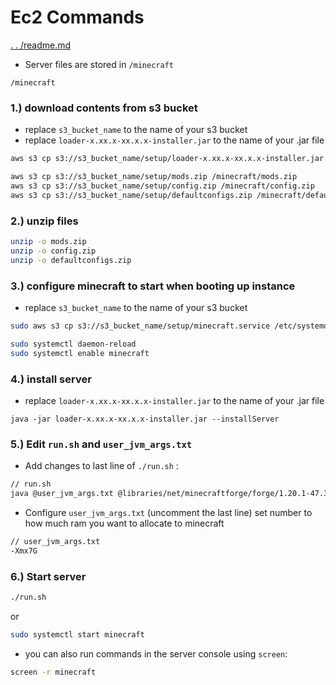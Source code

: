 # Ec2 Commands

[. . /readme.md](../readme.md)
- Server files are stored in `/minecraft`
```
/minecraft
```

### 1.) download contents from s3 bucket
- replace `s3_bucket_name` to the name of your s3 bucket
- replace `loader-x.xx.x-xx.x.x-installer.jar` to the name of your .jar file

```bash
aws s3 cp s3://s3_bucket_name/setup/loader-x.xx.x-xx.x.x-installer.jar /minecraft/

aws s3 cp s3://s3_bucket_name/setup/mods.zip /minecraft/mods.zip
aws s3 cp s3://s3_bucket_name/setup/config.zip /minecraft/config.zip
aws s3 cp s3://s3_bucket_name/setup/defaultconfigs.zip /minecraft/defaultconfigs.zip
```

### 2.) unzip files
```bash
unzip -o mods.zip
unzip -o config.zip
unzip -o defaultconfigs.zip
```

### 3.) configure minecraft to start when booting up instance
- replace `s3_bucket_name` to the name of your s3 bucket
```bash
sudo aws s3 cp s3://s3_bucket_name/setup/minecraft.service /etc/systemd/system/minecraft.service

sudo systemctl daemon-reload
sudo systemctl enable minecraft
```

### 4.) install server
- replace `loader-x.xx.x-xx.x.x-installer.jar` to the name of your .jar file
```
java -jar loader-x.xx.x-xx.x.x-installer.jar --installServer
```

### 5.) Edit `run.sh` and `user_jvm_args.txt`
- Add changes to last line of `./run.sh` : 
```bash
// run.sh
java @user_jvm_args.txt @libraries/net/minecraftforge/forge/1.20.1-47.3.0/unix_args.txt --nogui "$@"
```
- Configure `user_jvm_args.txt` (uncomment the last line) set number to how much ram you want to allocate to minecraft
```bash
// user_jvm_args.txt
-Xmx7G
```


### 6.) Start server
```bash
./run.sh
```
or
```bash
sudo systemctl start minecraft
```

- you can also run commands in the server console using `screen`:
```bash
screen -r minecraft
```